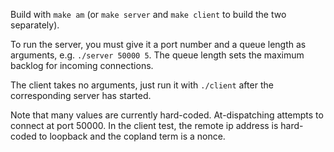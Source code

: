 Build with `make am` (or `make server` and `make client` to build the two separately).

To run the server, you must give it a port number and a queue length as arguments,
e.g. `./server 50000 5`. The queue length sets the maximum backlog for incoming
connections.

The client takes no arguments, just run it with `./client` after the corresponding server has started.

Note that many values are currently hard-coded. At-dispatching attempts to connect at port 50000. In the client test, the remote ip address is hard-coded to loopback and the copland term is a nonce.
